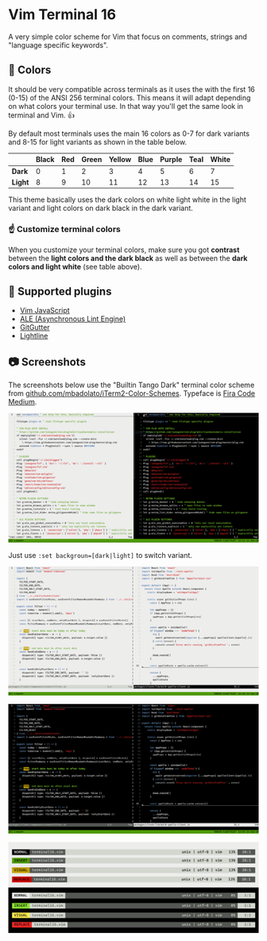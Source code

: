 # Vim Terminal 16
A very simple color scheme for Vim that focus on comments, strings and "language specific keywords".

## :rainbow: Colors
It should be very compatible across terminals as it uses the  with the first 16 (0-15) of the ANSI 256 terminal colors. This means it will adapt depending on what colors your terminal use. In that way you'll get the same look in terminal and Vim. :thumbsup:

By default most terminals uses the main 16 colors as 0-7 for dark variants and 8-15 for light variants as shown in the table below.

|           | Black | Red | Green | Yellow | Blue | Purple | Teal | White |
| ---       | ---   | --- | ---   | ---    | ---  | ---    | ---  | ---   |
| __Dark__  | 0     | 1   | 2     | 3      | 4    | 5      | 6    | 7     |
| __Light__ | 8     | 9   | 10    | 11     | 12   | 13     | 14   | 15    |

This theme basically uses the dark colors on white light white in the light variant and light colors on dark black in the dark variant.

### :point_up: Customize terminal colors
When you customize your terminal colors, make sure you got __contrast__ between the __light colors and the dark black__ as well as between the __dark colors and light white__ (see table above).

## :electric_plug: Supported plugins
- [Vim JavaScript](https://github.com/pangloss/vim-javascript)
- [ALE (Asynchronous Lint Engine)](https://github.com/dense-analysis/ale)
- [GitGutter](https://github.com/airblade/vim-gitgutter)
- [Lightline](https://github.com/itchyny/lightline.vim)

## :camera: Screenshots
The screenshots below use the "Builtin Tango Dark" terminal color scheme from [github.com/mbadolato/iTerm2-Color-Schemes](https://github.com/mbadolato/iTerm2-Color-Schemes). Typeface is [Fira Code Medium](https://github.com/tonsky/FiraCode).

![Terminal 16 color scheme in both dark and light variants](https://raw.githubusercontent.com/primalivet/vim-terminal16/master/screenshots/light_and_dark.png)

Just use `:set backgroun=[dark|light]` to switch variant.

![Terminal 16 color scheme showing JavaScript in light variant](https://raw.githubusercontent.com/primalivet/vim-terminal16/master/screenshots/javscript_light.png)

![Terminal 16 color scheme showing JavaScript in dark variant](https://raw.githubusercontent.com/primalivet/vim-terminal16/master/screenshots/javscript_dark.png)

![Terminal 16 color scheme showing Lightline in light and dark variant](https://raw.githubusercontent.com/primalivet/vim-terminal16/master/screenshots/lightline.png)
